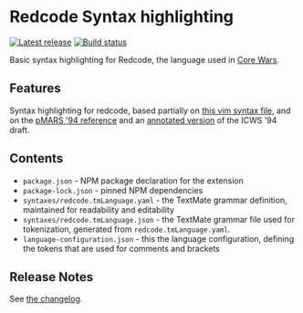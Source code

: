 # Redcode Syntax highlighting

[![Latest release](https://img.shields.io/visual-studio-marketplace/v/corewa-rs.redcode?logo=visual-studio-code)](https://marketplace.visualstudio.com/items?itemName=corewa-rs.redcode)
[![Build status](https://img.shields.io/github/actions/workflow/status/corewa-rs/vscode-redcode/ci.yml?branch=develop)](https://github.com/corewa-rs/vscode-redcode/actions)

Basic syntax highlighting for Redcode, the language used in [Core Wars](https://corewa.rs).

## Features

Syntax highlighting for redcode, based partially on [this vim syntax file](https://www.vim.org/scripts/script.php?script_id=1705), and on the [pMARS '94 reference](https://corewa.rs/pmars-redcode-94.txt) and an [annotated version](https://corewa.rs/icws94.txt) of the ICWS '94 draft.

## Contents

* `package.json` - NPM package declaration for the extension
* `package-lock.json` - pinned NPM dependencies
* `syntaxes/redcode.tmLanguage.yaml` - the TextMate grammar definition, maintained for readability and editability
* `syntaxes/redcode.tmLanguage.json` - the TextMate grammar file used for tokenization, generated from `redcode.tmLanguage.yaml`.
* `language-configuration.json` - this the language configuration, defining the tokens that are used for comments and brackets

## Release Notes

See [the changelog](./CHANGELOG.md).
